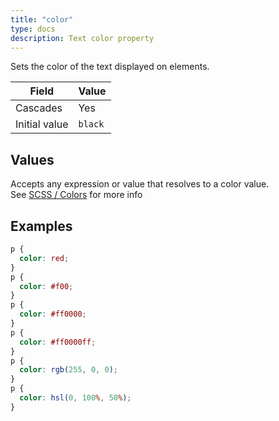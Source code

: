 ```yaml
---
title: "color"
type: docs
description: Text color property
---
```


Sets the color of the text displayed on elements.

| Field | Value |
|--|--|
| Cascades | Yes |
| Initial value | `black` |

## Values
Accepts any expression or value that resolves to a color value.  
See [SCSS / Colors](/menus/scss/color) for more info

## Examples
```scss
p {
  color: red;
}
p {
  color: #f00;
}
p {
  color: #ff0000;
}
p {
  color: #ff0000ff;
}
p {
  color: rgb(255, 0, 0);
}
p {
  color: hsl(0, 100%, 50%);
}
```